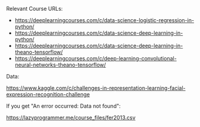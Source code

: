 Relevant Course URLs:

* https://deeplearningcourses.com/c/data-science-logistic-regression-in-python/
* https://deeplearningcourses.com/c/data-science-deep-learning-in-python/
* https://deeplearningcourses.com/c/data-science-deep-learning-in-theano-tensorflow/
* https://deeplearningcourses.com/c/deep-learning-convolutional-neural-networks-theano-tensorflow/

Data:

https://www.kaggle.com/c/challenges-in-representation-learning-facial-expression-recognition-challenge

If you get "An error occurred: Data not found":

https://lazyprogrammer.me/course_files/fer2013.csv
